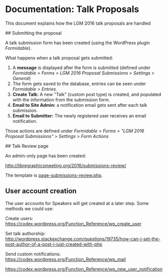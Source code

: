 # Documentation: Talk Proposals

This document explains how the LGM 2016 talk proposals are handled

## Submitting the proposal

A talk submission form has been created (using the WordPress plugin *Formidable*).

What happens when a talk proposal gets submitted:

1. A **message** is displayed after the form is submitted (defined under *Formidable > Forms > LGM 2016 Proposal Submissions > Settings > General*)
3. The form gets saved to the database, entries can be seen under *Formidable > Entries*.
4. **Create Talk:** A new "Talk" (custom post type) is created, and populated with the information from the submission form.
2. **Email to Site Admin:** a notification email gets sent after each talk submission.
6. **Email to Submitter:** The newly registered user receives an email notification. 

Those actions are defined under *Formidable > Forms > "LGM 2016 Proposal Submissions" > Settings > Form Actions*

## Talk Review page

An admin-only page has been created: 

http://libregraphicsmeeting.org/2016/submissions-review/

The template is [page-submissions-review.php](../themes/lgm2016/page-submissions-review).

## User account creation

The user accounts for Speakers will get created at a later step. Some methods we could use:

Create users:
https://codex.wordpress.org/Function_Reference/wp_create_user

Set talk authorship:
http://wordpress.stackexchange.com/questions/19735/how-can-i-set-the-post-author-of-a-post-i-just-created-with-php

Send custom notifications:
https://codex.wordpress.org/Function_Reference/wp_mail 

https://codex.wordpress.org/Function_Reference/wp_new_user_notification


